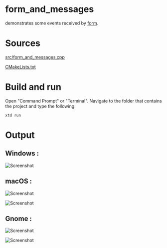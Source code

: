 # form_and_messages

demonstrates some events received by [form](../../../src/xtd_forms/include/xtd/forms/form.hpp).

# Sources

[src/form_and_messages.cpp](src/form_and_messages.cpp)

[CMakeLists.txt](CMakeLists.txt)

# Build and run

Open "Command Prompt" or "Terminal". Navigate to the folder that contains the project and type the following:

```shell
xtd run
```

# Output

## Windows :

![Screenshot](../../../docs/pictures/examples/form_and_messages_w.png)

## macOS :

![Screenshot](../../../docs/pictures/examples/form_and_messages_m.png)

![Screenshot](../../../docs/pictures/examples/form_and_messages_md.png)

## Gnome :

![Screenshot](../../../docs/pictures/examples/form_and_messages_g.png)

![Screenshot](../../../docs/pictures/examples/form_and_messages_gd.png)

